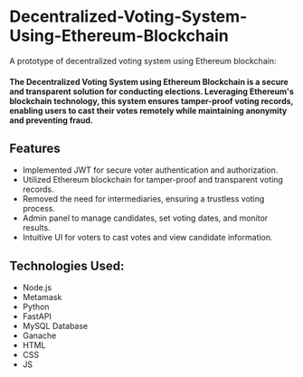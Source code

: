 # Decentralized-Voting-System-Using-Ethereum-Blockchain
A prototype of decentralized voting system using Ethereum blockchain:

#### The Decentralized Voting System using Ethereum Blockchain is a secure and transparent solution for conducting elections. Leveraging Ethereum's blockchain technology, this system ensures tamper-proof voting records, enabling users to cast their votes remotely while maintaining anonymity and preventing fraud. 

## Features
-  Implemented JWT for secure voter authentication and authorization.
-  Utilized Ethereum blockchain for tamper-proof and transparent voting records.
-  Removed the need for intermediaries, ensuring a trustless voting process.
-  Admin panel to manage candidates, set voting dates, and monitor results.
-  Intuitive UI for voters to cast votes and view candidate information.

## Technologies Used:
- Node.js 
- Metamask
- Python 
- FastAPI
- MySQL Database
- Ganache
- HTML
- CSS
- JS

